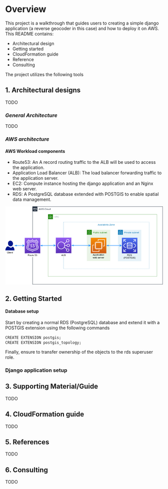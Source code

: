 # Overview
This project is a walkthrough that guides users to creating a simple django application (a reverse geocoder in this case) and how to deploy it on AWS. This README contains:
* Architectural design
* Getting started
* CloudFormation guide
* Reference
* Consulting

The project utilizes the following tools

## 1. Architectural designs
TODO

### *General Architecture*
TODO
### *AWS architecture*
#### AWS Workload components
* Route53: An A record routing traffic to the ALB will be used to access the application.
* Application Load Balancer (ALB): The load balancer forwarding traffic to the application server.
* EC2: Compute instance hosting the django application and an Nginx web server.
* RDS: A PostgreSQL database extended with POSTGIS to enable spatial data management.

![AWS workload design](img/aws-gecoder.png)

## 2. Getting Started
#### Database setup
Start by creating a normal RDS (PostgreSQL) database and extend it with a POSTGIS extension using the following commands
```code
CREATE EXTENSION postgis;
CREATE EXTENSION postgis_topology;
``` 

Finally, ensure to transfer ownership of the objects to the rds superuser role.

### Django application setup

## 3. Supporting Material/Guide
TODO
## 4. CloudFormation guide
TODO
## 5. References
TODO
## 6. Consulting
TODO